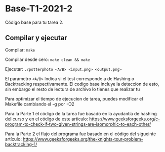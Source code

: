 # Base-T1-2021-2
Código base para tu tarea 2.

## Compilar y ejecutar
Compilar:
```make```

Compilar desde cero:
```make clean && make```

Ejecutar:
```./potterphoto <A/B> <input.png> <output.png>```

El parámetro ```<A/B>``` Indica si el test corresponde a de Hashing o Backtracking respectivamente. El codigo base incluye la deteccion de esto, sin embargo el resto de lectura de archivo lo tienes que realizar tu

Para optimizar el tiempo de ejecucion de tarea, puedes modificar el Makefile cambiando el -g por -O2

Para la Parte 1 el código de la tarea fue basado en la ayudantía de hashing del curso y en el código de este artículo: https://www.geeksforgeeks.org/c-program-to-check-if-two-given-strings-are-isomorphic-to-each-other/

Para la Parte 2 el flujo del programa fue basado en el código del sigueinte artículo: https://www.geeksforgeeks.org/the-knights-tour-problem-backtracking-1/